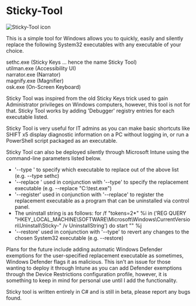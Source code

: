 # Sticky-Tool
![Sticky-Tool icon](https://github.com/nightleyxx/Sticky-Tool/blob/main/Icon/image.png?raw=true)

This is a simple tool for Windows allows you to quickly, easily and silently replace the following System32 executables with any executable of your choice.

sethc.exe (Sticky Keys ... hence the name Sticky Tool)<br>
utilman.exe (Accessibility UI)<br>
narrator.exe (Narrator)<br>
magnify.exe (Magnifier)<br>
osk.exe (On-Screen Keyboard)

Sticky Tool was inspired from the old Sticky Keys trick used to gain Administrator privileges on Windows computers, however, this tool is not for that. Sticky Tool works by adding 'Debugger' registry entries for each executable listed.

Sticky Tool is very useful for IT admins as you can make basic shortcuts like SHIFT x5 display diagnostic information on a PC without logging in, or run a PowerShell script packaged as an executable.

Sticky Tool can also be deployed silently through Microsoft Intune using the command-line parameters listed below.

* '--type <type>' to specify which executable to replace out of the above list (e.g. --type sethc)
* '--replace <file path>' used in conjunction with '--type' to specify the replacement executable (e.g. --replace "C:\test.exe")
* '--register' used in conjunction with '--replace' to register the replacement executable as a program that can be uninstalled via control panel.
* The uninstall string is as follows: 
for /f "tokens=2*" %i in ('REG QUERY "HKEY_LOCAL_MACHINE\SOFTWARE\Microsoft\Windows\CurrentVersion\Uninstall\Sticky-<TYPE>" /v UninstallString') do start "" %j
* '--restore' used in conjunction with '--type' to revert any changes to the chosen System32 executable (e.g. --restore)

Plans for the future include adding automatic Windows Defender exemptions for the user-specified replacement executable as sometimes, Windows Defender flags it as malicious. This isn't an issue for those wanting to deploy it through Intune as you can add Defender exemptions through the Device Restrictions configuration profile, however, it is something to keep in mind for personal use until I add the functionality.

Sticky tool is written entirely in C# and is still in beta, please report any bugs found.
